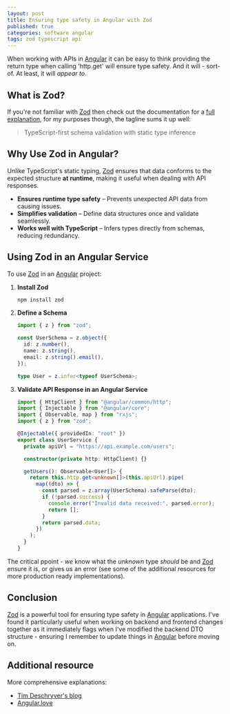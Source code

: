 ```yaml
---
layout: post
title: Ensuring type safety in Angular with Zod
published: true
categories: software angular
tags: zod typescript api
---
```


When working with APIs in [Angular](https://angular.dev/) it can be easy to think providing the return type when calling 'http.get' will ensure type safety. And it will - sort-of. At least, it will _appear to_.

<!--more-->

## What is Zod?

If you're not familiar with [Zod](https://github.com/colinhacks/zod) then check out the documentation for a [full explanation](https://zod.dev/), for my purposes though, the tagline sums it up well:

> TypeScript-first schema validation with static type inference

## Why Use Zod in Angular?

Unlike TypeScript's static typing, [Zod](https://github.com/colinhacks/zod) ensures that data conforms to the expected structure **at runtime**, making it useful when dealing with API responses.

- **Ensures runtime type safety** – Prevents unexpected API data from causing issues.
- **Simplifies validation** – Define data structures once and validate seamlessly.
- **Works well with TypeScript** – Infers types directly from schemas, reducing redundancy.

## Using Zod in an Angular Service

To use [Zod](https://github.com/colinhacks/zod) in an [Angular](https://angular.dev/) project:

1. **Install Zod**

   ```sh
   npm install zod
   ```

2. **Define a Schema**

   ```typescript
   import { z } from "zod";

   const UserSchema = z.object({
     id: z.number(),
     name: z.string(),
     email: z.string().email(),
   });

   type User = z.infer<typeof UserSchema>;
   ```

3. **Validate API Response in an Angular Service**

   ```typescript
   import { HttpClient } from "@angular/common/http";
   import { Injectable } from "@angular/core";
   import { Observable, map } from "rxjs";
   import { z } from "zod";

   @Injectable({ providedIn: "root" })
   export class UserService {
     private apiUrl = "https://api.example.com/users";

     constructor(private http: HttpClient) {}

     getUsers(): Observable<User[]> {
       return this.http.get<unknown[]>(this.apiUrl).pipe(
         map((dto) => {
           const parsed = z.array(UserSchema).safeParse(dto);
           if (!parsed.success) {
             console.error("Invalid data received:", parsed.error);
             return [];
           }
           return parsed.data;
         })
       );
     }
   }
   ```

The critical ppoint - _we_ know what the _unknown_ type _should_ be and [Zod](https://github.com/colinhacks/zod) ensure it is, or gives us an error (see some of the additional resources for more production ready implementations).

## Conclusion

[Zod](https://github.com/colinhacks/zod) is a powerful tool for ensuring type safety in [Angular](https://angular.dev/) applications. I've found it particularly useful when working on backend and frontend changes together as it immediately flags when I've modified the backend DTO structure - ensuring I remember to update things in [Angular](https://angular.dev/) before moving on.

## Additional resource

More comprehensive explanations:

- [Tim Deschryver's blog](https://timdeschryver.dev/blog/why-we-should-verify-http-response-bodies-and-why-we-should-use-zod-for-this)
- [Angular.love](https://angular.love/parsing-and-mapping-api-response-using-zod-js)
